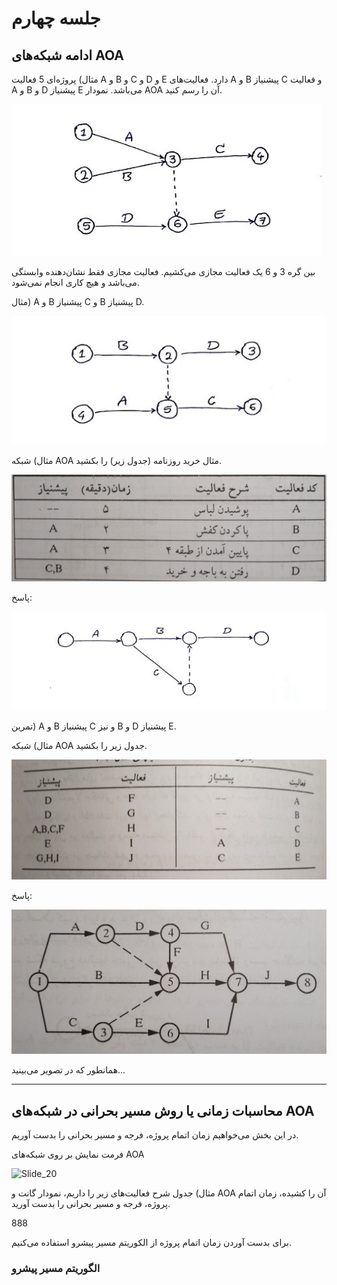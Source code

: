 # جلسه چهارم

## ادامه شبکه‌های AOA

مثال) پروژه‌ای 5 فعالیت A و B و C و D و E دارد. فعالیت‌های A و B پیشنیاز C و فعالیت A و B و D پیشنیاز E می‌باشد. نمودار AOA آن را رسم کنید.

![Paper_4](/prjctrl/images/p4.jpg)

بین گره 3 و 6 یک فعالیت مجازی می‌کشیم. فعالیت مجازی فقط نشان‌دهنده وابستگی می‌باشد و هیچ کاری انجام نمی‌شود.

مثال) A و B پیشنیاز C و B پیشنیاز D.

![Paper_5](/prjctrl/images/p5.jpg)

مثال) شبکه AOA مثال خرید روزنامه (جدول زیر) را بکشید.

![Slide_9-2](/prjctrl/images/s09-2.jpg)

پاسخ:

![Paper_6](/prjctrl/images/p6.jpg)

تمرین) A و B پیشنیاز C و نیز B و D پیشنیاز E.

مثال) شبکه AOA جدول زیر را بکشید.

![Slide_13-1](/prjctrl/images/s13-1.jpg)

پاسخ:

![Slide_16-2](/prjctrl/images/s16-2.jpg)

همانطور که در تصویر می‌بینید...

---

## محاسبات زمانی یا روش مسیر بحرانی در شبکه‌های AOA

در این بخش می‌خواهیم زمان اتمام پروژه، فرجه و مسیر بحرانی را بدست آوریم.

فرمت نمایش بر روی شبکه‌های AOA

![Slide_20](/prjctrl/images/s20.jpg)

مثال) جدول شرح فعالیت‌های زیر را داریم، نمودار گانت و AOA آن را کشیده، زمان اتمام پروژه، فرجه و مسیر بحرانی را بدست آورید.

888

برای بدست آوردن زمان اتمام پروژه از الکوریتم مسیر پیشرو استفاده می‌کنیم.

### الگوریتم مسیر پیشرو


